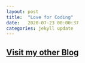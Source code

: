 ```yaml
---
layout: post
title:  "Love for Coding"
date:   2020-07-23 00:00:37
categories: jekyll update
---
```

<div>
	<h2><a href="http://handsoncp.blogspot.com/">Visit my other Blog</a></h2>
</div>	
